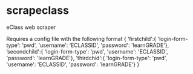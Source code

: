 # scrapeclass
eClass web scraper

Requires a config file with the following format
{
  ‘firstchild':{ 'login-form-type': 'pwd', 'username': ‘ECLASSID', 'password': 'learnGRADE'},
  ’secondchild':{ 'login-form-type': 'pwd', 'username': 'ECLASSID', 'password': 'learnGRADE'},
  ’thirdchid':{ 'login-form-type': 'pwd', 'username': 'ECLASSID', 'password': 'learnGRADE'}
 }
